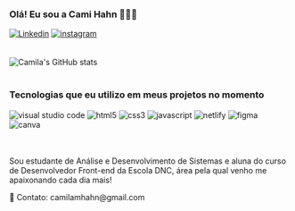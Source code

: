 ### Olá! Eu sou a Cami Hahn 👩🏻‍💻

[![Linkedin](https://img.shields.io/badge/LinkedIn-0077B5?style=for-the-badge&logo=linkedin&logoColor=white)](https://www.linkedin.com/in/camilahahn/)
[![instagram](https://img.shields.io/badge/Instagram-E4405F?style=for-the-badge&logo=instagram&logoColor=white)](https://www.instagram.com/hahn.camila/)
<br><br><br>
![Camila's GitHub stats](https://github-readme-stats.vercel.app/api?username=hahncamila&show_icons=true&theme=dracula)
<br><br>
### Tecnologias que eu utilizo em meus projetos no momento
<div style="display: inline_block">
  <img align="center" alt="visual studio code" src="https://img.shields.io/badge/Visual_Studio_Code-0078D4?style=for-the-badge&logo=visual%20studio%20code&logoColor=white">
  <img align="center" alt="html5" src="https://img.shields.io/badge/HTML5-E34F26?style=for-the-badge&logo=html5&logoColor=white">
  <img align="center" alt="css3" src="https://img.shields.io/badge/CSS3-1572B6?style=for-the-badge&logo=css3&logoColor=white">
  <img align="center" alt="javascript" src="https://img.shields.io/badge/JavaScript-F7DF1E?style=for-the-badge&logo=javascript&logoColor=black">
  <img align="center" alt="netlify" src="https://img.shields.io/badge/Netlify-00C7B7?style=for-the-badge&logo=netlify&logoColor=white">
  <img align="center" alt="figma" src="https://img.shields.io/badge/Figma-F24E1E?style=for-the-badge&logo=figma&logoColor=white">
  <img align="center" alt="canva" src="https://img.shields.io/badge/Canva-%2300C4CC.svg?&style=for-the-badge&logo=Canva&logoColor=white">
</div><br><br>

<p> Sou estudante de Análise e Desenvolvimento de Sistemas e aluna do curso de Desenvolvedor Front-end da Escola DNC, área pela qual venho me apaixonando cada dia mais!</p>
<p>📧 Contato: camilamhahn@gmail.com</p>
